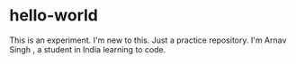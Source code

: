 # hello-world
This is an experiment. I'm new to this.
Just a practice repository.
I'm Arnav Singh , a student in India learning to code. 
